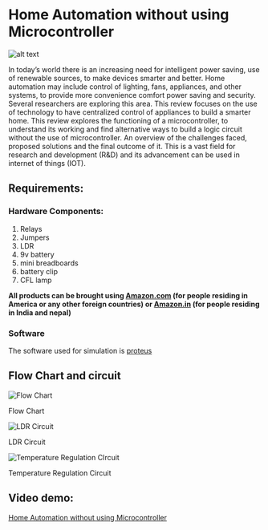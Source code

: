 # Home Automation without using Microcontroller
![alt text](https://github.com/diganthp/Home-automation-without-using-microcontroller/blob/master/Images/title.png)

In today’s world there is an increasing need for intelligent power saving, use of renewable sources, to make devices smarter and better. Home automation may include control of lighting, fans, appliances, and other systems, to provide more convenience comfort power saving and security. Several researchers are exploring this area. This review focuses on the use of technology to have centralized control of appliances to build a smarter home. This review explores the functioning of a microcontroller, to understand its working and find alternative ways to build a logic circuit without the use of microcontroller. An overview of the challenges faced, proposed solutions and the final outcome of it. This is a vast field for research and development (R&D) and its advancement can be used in internet of things (IOT).

## Requirements:
### Hardware Components:
1.  Relays
2. Jumpers
3. LDR
4. 9v battery
5. mini breadboards
6. battery clip
7. CFL lamp

**All products can be brought using [Amazon.com](https://www.amazon.com) (for people residing in America or any other foreign countries) or [Amazon.in](https://www.amazon.in) (for people residing in India and nepal)**

### Software
The software used for simulation is [proteus](https://www.labcenter.com/education/)

## Flow Chart and circuit
![Flow Chart](https://github.com/diganthp/Home-automation-without-using-microcontroller/blob/master/Images/flow.png)

Flow Chart

![LDR Circuit](https://github.com/diganthp/Home-automation-without-using-microcontroller/blob/master/Images/ldr%20circuit.png)

LDR Circuit

![Temperature Regulation CIrcuit](https://github.com/diganthp/Home-automation-without-using-microcontroller/blob/master/Images/temp_reg_circuit.png)

Temperature Regulation Circuit


## Video demo:
[Home Automation without using Microcontroller](https://www.youtube.com/watch?v=phOuEldAthk&t)
